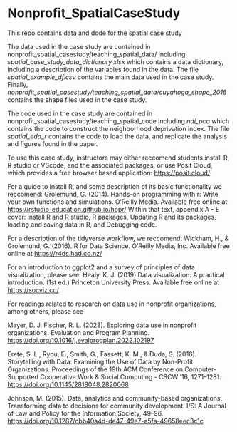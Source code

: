 # Nonprofit_SpatialCaseStudy
This repo contains data and dode for the spatial case study

The data used in the case study are contained in nonprofit_spatial_casestudy/teaching_spatial_data/ including *spatial_case_study_data_dictionary.xlsx* which contains a data dictionary, including a description of the variables found in the data. The file *spatial_example_df.csv* contains the main data used in the case study. Finally, *nonprofit_spatial_casestudy/teaching_spatial_data/cuyahoga_shape_2016* contains the shape files used in the case study.

The code used in the case study are contained in nonprofit_spatial_casestudy/teaching_spatial_code including *ndi_pca* which contains the code to construct the neighborhood deprivation index. The file *spatial_eda_r* contains the code to load the data, and replicate the analysis and figures found in the paper.




To use this case study, instructors may either reccomend students install R, R studio or VScode, and the associated packages, or use Posit Cloud, which provides a free browser based application: https://posit.cloud/

For a guide to install R, and some description of its basic functionality we reccomend: 
Grolemund, G. (2014). Hands-on programming with r: Write your own functions and simulations. O’Reilly Media. Available free online at https://rstudio-education.github.io/hopr/
Within that text, appendix A - E cover: install R and R studio, R packages, Updating R and its packages, loading and saving data in R, and Debugging code. 

For a description of the tidyverse workflow, we reccomend:
Wickham, H., & Grolemund, G. (2016). R for Data Science. O’Reilly Media, Inc. Available free online at https://r4ds.had.co.nz/

For an introduction to ggplot2 and a survey of principles of data visualization, please see:
Healy, K. J. (2019) Data visualization: A practical introduction. (1st ed.) Princeton University Press. Available free online at https://socviz.co/

For readings related to research on data use in nonprofit organizations, among others, please see

Mayer, D. J. Fischer, R. L. (2023). Exploring data use in nonprofit organizations. Evaluation and Program Planning. https://doi.org/10.1016/j.evalprogplan.2022.102197

Erete, S. L., Ryou, E., Smith, G., Fassett, K. M., & Duda, S. (2016). Storytelling with Data: Examining the Use of Data by Non-Profit Organizations. Proceedings of the 19th ACM Conference on Computer-Supported Cooperative Work & Social Computing - CSCW ’16, 1271–1281. https://doi.org/10.1145/2818048.2820068

Johnson, M. (2015). Data, analytics and community-based organizations: Transforming data to decisions for community development. I/S: A Journal of Law and Policy for the Information Society, 49–96. https://doi.org/10.1287/cbb40a4d-de47-49e7-a5fa-49658eec3c1c
